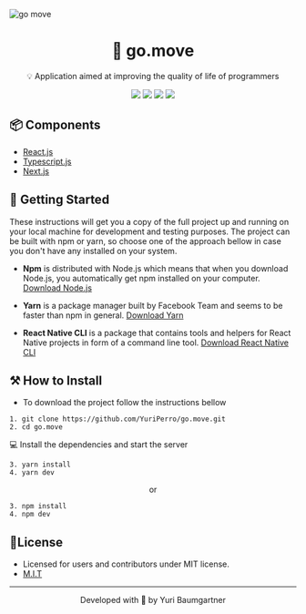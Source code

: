![go move](https://i.imgur.com/xSjzaal.png)

<h1 align="center">
    <a>📍 go.move</a>
</h1>
<p align="center">💡 Application aimed at improving the quality of life of programmers</p>
<div align="center">
    <img src="https://img.shields.io/static/v1?label=React&message=v17.0.1&color=61DAFB&style=for-the-badge&logo=React" />
    <img src="https://img.shields.io/static/v1?label=Next&message=v9.0&color=000&style=for-the-badge&logo=Next.js" />
    <img src="https://img.shields.io/static/v1?label=License&message=MIT&color=8ED500&style=for-the-badge" />
    <img src="https://img.shields.io/github/stars/YuriPerro/go.move?color=F50057&style=for-the-badge" />
</div>
    
## 📦 Components

* [React.js](https://pt-br.reactjs.org/)
* [Typescript.js](https://www.typescriptlang.org/)
* [Next.js](https://nextjs.org/)


## 🚀 Getting Started

These instructions will get you a copy of the full project up and running on your local machine for development and testing purposes.
The project can be built with npm or yarn, so choose one of the approach bellow in case you don't have any installed on your system.

* **Npm** is distributed with Node.js which means that when you download Node.js, you automatically get npm installed on your computer. [Download Node.js](https://nodejs.org/en/download/)

* **Yarn** is a package manager built by Facebook Team and seems to be faster than npm in general.  [Download Yarn](https://yarnpkg.com/en/docs/install)

* **React Native CLI** is a package that contains tools and helpers for React Native projects in form of a command line tool.  [Download React Native CLI](https://facebook.github.io/react-native/docs/getting-started)

## ⚒️ How to Install

* To download the project follow the instructions bellow

```
1. git clone https://github.com/YuriPerro/go.move.git
2. cd go.move
```

💻 Install the dependencies and start the server

```
3. yarn install
4. yarn dev
```

<p align="center">or</p>

```
3. npm install
4. npm dev
```

## 📃License

* Licensed for users and contributors under MIT license.
* [M.I.T](https://github.com/YuriPerro/go.move/blob/main/LICENSE)

---
<p align="center">Developed with 💜 by Yuri Baumgartner</p>
